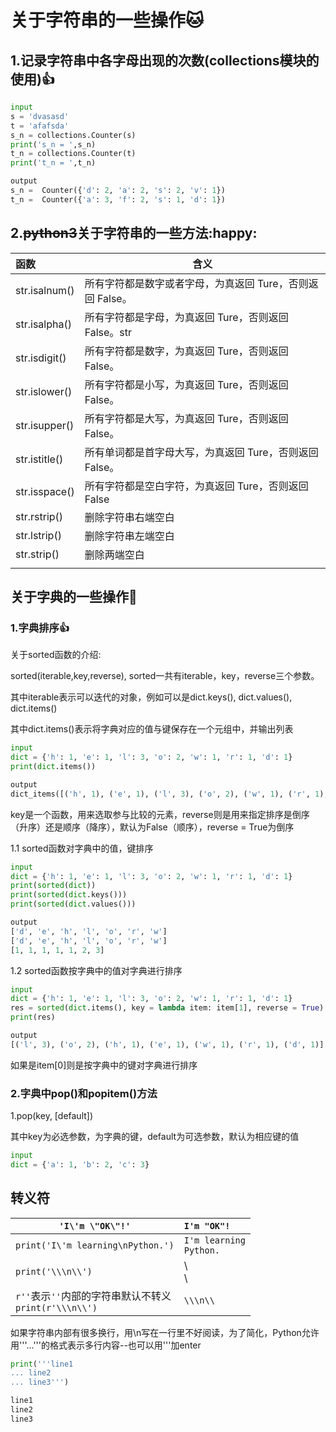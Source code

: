 # 关于字符串的一些操作:cat:

## 1.记录字符串中各字母出现的次数(collections模块的使用):+1:

```python
input
s = 'dvasasd'
t = 'afafsda'
s_n = collections.Counter(s)
print('s_n = ',s_n)
t_n = collections.Counter(t)
print('t_n = ',t_n)

output
s_n =  Counter({'d': 2, 'a': 2, 's': 2, 'v': 1})
t_n =  Counter({'a': 3, 'f': 2, 's': 1, 'd': 1})
```





## 2.~~python3~~关于字符串的一些方法:happy:



| 函数          | 含义                                                      |
| :------------ | --------------------------------------------------------- |
| str.isalnum() | 所有字符都是数字或者字母，为真返回 Ture，否则返回 False。 |
| str.isalpha() | 所有字符都是字母，为真返回 Ture，否则返回 False。str      |
| str.isdigit() | 所有字符都是数字，为真返回 Ture，否则返回 False。         |
| str.islower() | 所有字符都是小写，为真返回 Ture，否则返回 False。         |
| str.isupper() | 所有字符都是大写，为真返回 Ture，否则返回 False。         |
| str.istitle() | 所有单词都是首字母大写，为真返回 Ture，否则返回 False。   |
| str.isspace() | 所有字符都是空白字符，为真返回 Ture，否则返回 False       |
| str.rstrip()  | 删除字符串右端空白                                        |
| str.lstrip()  | 删除字符串左端空白                                        |
| str.strip()   | 删除两端空白                                              |
|               |                                                           |



## 关于字典的一些操作:pig:

### 1.字典排序:+1:

关于sorted函数的介绍: 

sorted(iterable,key,reverse), sorted一共有iterable，key，reverse三个参数。

其中iterable表示可以迭代的对象，例如可以是dict.keys(),	dict.values(),	dict.items()

其中dict.items()表示将字典对应的值与键保存在一个元组中，并输出列表

```python
input
dict = {'h': 1, 'e': 1, 'l': 3, 'o': 2, 'w': 1, 'r': 1, 'd': 1}
print(dict.items())

output
dict_items([('h', 1), ('e', 1), ('l', 3), ('o', 2), ('w', 1), ('r', 1), ('d', 1)])
```

key是一个函数，用来选取参与比较的元素，reverse则是用来指定排序是倒序（升序）还是顺序（降序），默认为False（顺序），reverse = True为倒序



1.1 sorted函数对字典中的值，键排序

```python
input
dict = {'h': 1, 'e': 1, 'l': 3, 'o': 2, 'w': 1, 'r': 1, 'd': 1}
print(sorted(dict))
print(sorted(dict.keys()))
print(sorted(dict.values()))

output
['d', 'e', 'h', 'l', 'o', 'r', 'w']
['d', 'e', 'h', 'l', 'o', 'r', 'w']
[1, 1, 1, 1, 1, 2, 3]
```

1.2 sorted函数按字典中的值对字典进行排序

```python
input
dict = {'h': 1, 'e': 1, 'l': 3, 'o': 2, 'w': 1, 'r': 1, 'd': 1}
res = sorted(dict.items(), key = lambda item: item[1], reverse = True)
print(res)

output
[('l', 3), ('o', 2), ('h', 1), ('e', 1), ('w', 1), ('r', 1), ('d', 1)]

```

如果是item[0]则是按字典中的键对字典进行排序

### 2.字典中pop()和popitem()方法

1.pop(key, [default])

其中key为必选参数，为字典的键，default为可选参数，默认为相应键的值

```python
input
dict = {'a': 1, 'b': 2, 'c': 3}

```


## 转义符

| ```'I\'m \"OK\"!'```                                         | ```I'm "OK"!```                     |
| ------------------------------------------------------------ | :---------------------------------- |
| ```print('I\'m learning\nPython.')```                        | ```I'm learning```<br>```Python.``` |
| ```print('\\\n\\')```                                        | \ <br>\                             |
| `r''`表示`''`内部的字符串默认不转义<br>```print(r'\\\n\\') ``` | ```\\\n\\```                        |

如果字符串内部有很多换行，用\n写在一行里不好阅读，为了简化，Python允许用'''...'''的格式表示多行内容--也可以用'''加enter

```python
print('''line1
... line2
... line3''')

line1
line2
line3
```






















